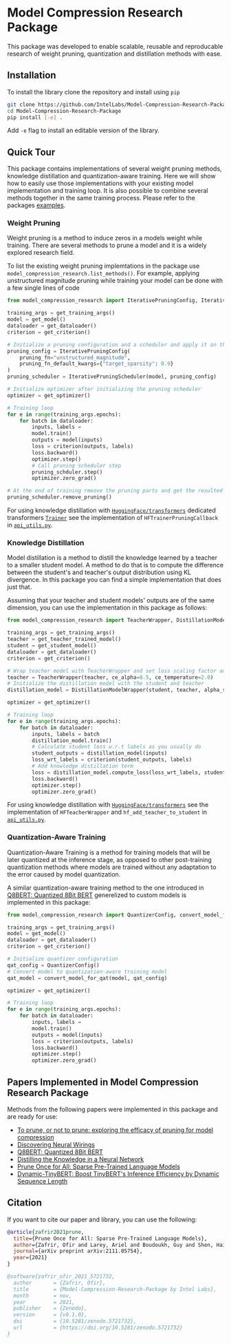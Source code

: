 <!-- 
Apache v2 license
Copyright (C) 2021 Intel Corporation
SPDX-License-Identifier: Apache-2.0
 -->
# Model Compression Research Package
This package was developed to enable scalable, reusable and reproducable research of weight pruning, quantization and distillation methods with ease.

## Installation
To install the library clone the repository and install using `pip`
``` bash
git clone https://github.com/IntelLabs/Model-Compression-Research-Package
cd Model-Compression-Research-Package
pip install [-e] .
```
Add `-e` flag to install an editable version of the library.

## Quick Tour
This package contains implementations of several weight pruning methods, knowledge distillation and quantization-aware training.
Here we will show how to easily use those implementations with your existing model implementation and training loop.
It is also possible to combine several methods together in the same training process.
Please refer to the packages [examples](examples).

### Weight Pruning
Weight pruning is a method to induce zeros in a models weight while training.
There are several methods to prune a model and it is a widely explored research field.

To list the existing weight pruning implemtations in the package use `model_compression_research.list_methods()`.
For example, applying unstructured magnitude pruning while training your model can be done with a few single lines of code

```python
from model_compression_research import IterativePruningConfig, IterativePruningScheduler

training_args = get_training_args()
model = get_model()
dataloader = get_dataloader()
criterion = get_criterion()

# Initialize a pruning configuration and a scheduler and apply it on the model
pruning_config = IterativePruningConfig(
    pruning_fn="unstructured_magnitude",
    pruning_fn_default_kwargs={"target_sparsity": 0.9}
)
pruning_scheduler = IterativePruningScheduler(model, pruning_config)

# Initialize optimizer after initializing the pruning scheduler
optimizer = get_optimizer()

# Training loop
for e in range(training_args.epochs):
    for batch in dataloader:
        inputs, labels = 
        model.train()
        outputs = model(inputs)
        loss = criterion(outputs, labels)
        loss.backward()
        optimizer.step()
        # Call pruning scheduler step
        pruning_schduler.step()
        optimizer.zero_grad()

# At the end of training rmeove the pruning parts and get the resulted pruned model
pruning_scheduler.remove_pruning()
```

For using knowledge distillation with [`HuggingFace/transformers`](https://github.com/huggingface/transformers) dedicated transformers [`Trainer`](https://huggingface.co/transformers/main_classes/trainer.html) see the implementation of `HFTrainerPruningCallback` in [`api_utils.py`](model_compression_research/api_utils.py).

### Knowledge Distillation
Model distillation is a method to distill the knowledge learned by a teacher to a smaller student model.
A method to do that is to compute the difference between the student's and teacher's output distribution using KL divergence.
In this package you can find a simple implementation that does just that.

Assuming that your teacher and student models' outputs are of the same dimension, you can use the implementation in this package as follows:
```python
from model_compression_research import TeacherWrapper, DistillationModelWrapper

training_args = get_training_args()
teacher = get_teacher_trained_model()
student = get_student_model()
dataloader = get_dataloader()
criterion = get_criterion()

# Wrap teacher model with TeacherWrapper and set loss scaling factor and temperature
teacher = TeacherWrapper(teacher, ce_alpha=0.5, ce_temperature=2.0)
# Initialize the distillation model with the student and teacher
distillation_model = DistillationModelWrapper(student, teacher, alpha_student=0.5)

optimizer = get_optimizer()

# Training loop
for e in range(training_args.epochs):
    for batch in dataloader:
        inputs, labels = batch
        distillation_model.train()
        # Calculate student loss w.r.t labels as you usually do
        student_outputs = distillation_model(inputs)
        loss_wrt_labels = criterion(student_outputs, labels)
        # Add knowledge distillation term
        loss = distillation_model.compute_loss(loss_wrt_labels, student_outputs)
        loss.backward()
        optimizer.step()
        optimizer.zero_grad()
```

For using knowledge distillation with [`HuggingFace/transformers`](https://github.com/huggingface/transformers) see the implementation of `HFTeacherWrapper` and `hf_add_teacher_to_student` in [`api_utils.py`](model_compression_research/api_utils.py).

### Quantization-Aware Training
Quantization-Aware Training is a method for training models that will be later quantized at the inference stage, as opposed to other post-training quantization methods where models are trained without any adaptation to the error caused by model quantization.

A similar quantization-aware training method to the one introduced in [Q8BERT: Quantized 8Bit BERT](https://arxiv.org/abs/1910.06188) generelized to custom models is implemented in this package:

```python
from model_compression_research import QuantizerConfig, convert_model_for_qat

training_args = get_training_args()
model = get_model()
dataloader = get_dataloader()
criterion = get_criterion()

# Initialize quantizer configuration
qat_config = QuantizerConfig()
# Convert model to quantization-aware training model
qat_model = convert_model_for_qat(model, qat_config)

optimizer = get_optimizer()

# Training loop
for e in range(training_args.epochs):
    for batch in dataloader:
        inputs, labels = 
        model.train()
        outputs = model(inputs)
        loss = criterion(outputs, labels)
        loss.backward()
        optimizer.step()
        optimizer.zero_grad()
```

## Papers Implemented in Model Compression Research Package
Methods from the following papers were implemented in this package and are ready for use:
* [To prune, or not to prune: exploring the efficacy of pruning for model compression](https://arxiv.org/abs/1710.01878)
* [Discovering Neural Wirings](https://arxiv.org/abs/1906.00586)
* [Q8BERT: Quantized 8Bit BERT](https://arxiv.org/abs/1910.06188)
* [Distilling the Knowledge in a Neural Network](https://arxiv.org/abs/1503.02531)
* [Prune Once for All: Sparse Pre-Trained Language Models](https://arxiv.org/abs/2111.05754)
* [Dynamic-TinyBERT: Boost TinyBERT's Inference Efficiency by Dynamic Sequence Length](https://arxiv.org/abs/2111.09645)

## Citation
If you want to cite our paper and library, you can use the following:
```bibtex
@article{zafrir2021prune,
  title={Prune Once for All: Sparse Pre-Trained Language Models},
  author={Zafrir, Ofir and Larey, Ariel and Boudoukh, Guy and Shen, Haihao and Wasserblat, Moshe},
  journal={arXiv preprint arXiv:2111.05754},
  year={2021}
}
```
```bibtex
@software{zafrir_ofir_2021_5721732,
  author       = {Zafrir, Ofir},
  title        = {Model-Compression-Research-Package by Intel Labs},
  month        = nov,
  year         = 2021,
  publisher    = {Zenodo},
  version      = {v0.1.0},
  doi          = {10.5281/zenodo.5721732},
  url          = {https://doi.org/10.5281/zenodo.5721732}
}
